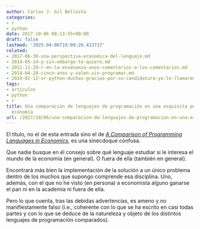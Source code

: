 ```yaml
---
author: Carlos J. Gil Bellosta
categories:
- r
- python
date: 2017-10-06 08:13:55+00:00
draft: false
lastmod: '2025-04-06T19:09:26.413717'
related:
- 2017-06-30-una-perspectiva-economica-del-lenguaje.md
- 2014-05-14-y-sin-embargo-te-quiero.md
- 2011-11-28-r-en-la-ensenanza-unos-comentarios-a-los-comentarios.md
- 2014-04-28-cinco-anos-y-salen-sin-programar.md
- 2019-02-12-sr-python-muchas-gracias-por-su-candidatura-ya-le-llamaremos-cuando-tenga-modelos-mixtos.md
tags:
- artículos
- python
- r
title: Una comparación de lenguajes de programación en una esquinita pequeña de la
  economía
url: /2017/10/06/una-comparacion-de-lenguajes-de-programacion-en-una-esquinita-pequena-de-la-economia/
---
```


El título, no el de esta entrada sino el de _[A Comparison of Programming Languages in Economics](http://economics.sas.upenn.edu/~jesusfv/comparison_languages.pdf)_, es una sinécdoque confusa.

Que nadie busque en él consejo sobre qué lenguaje estudiar si le interesa el mundo de la economía (en general). O fuera de ella (también en general).

Encontrará más bien la implementación de la solución a un único problema dentro de los muchos que supongo  comprende esa disciplina. Uno, además, con el que no he visto (en persona) a economista alguno ganarse el pan ni en la academia ni fuera de ella.

Pero lo que cuenta, tras las debidas advertencias, es ameno y no manifiestamente falso (i.e., coherente con lo que se ha escrito en casi todas partes y con lo que se deduce de la natureleza y objeto de los distintos lenguajes de programación comparados).